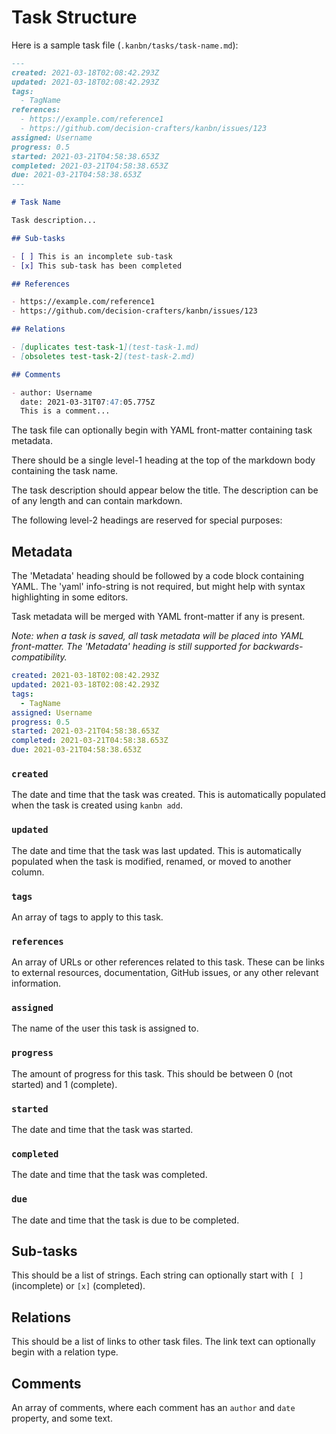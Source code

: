 # Task Structure

Here is a sample task file (`.kanbn/tasks/task-name.md`):

```markdown
---
created: 2021-03-18T02:08:42.293Z
updated: 2021-03-18T02:08:42.293Z
tags:
  - TagName
references:
  - https://example.com/reference1
  - https://github.com/decision-crafters/kanbn/issues/123
assigned: Username
progress: 0.5
started: 2021-03-21T04:58:38.653Z
completed: 2021-03-21T04:58:38.653Z
due: 2021-03-21T04:58:38.653Z
---

# Task Name

Task description...

## Sub-tasks

- [ ] This is an incomplete sub-task
- [x] This sub-task has been completed

## References

- https://example.com/reference1
- https://github.com/decision-crafters/kanbn/issues/123

## Relations

- [duplicates test-task-1](test-task-1.md)
- [obsoletes test-task-2](test-task-2.md)

## Comments

- author: Username
  date: 2021-03-31T07:47:05.775Z
  This is a comment...
```

The task file can optionally begin with YAML front-matter containing task metadata.

There should be a single level-1 heading at the top of the markdown body containing the task name.

The task description should appear below the title. The description can be of any length and can contain markdown.

The following level-2 headings are reserved for special purposes:

## Metadata

The 'Metadata' heading should be followed by a code block containing YAML. The 'yaml' info-string is not required, but might help with syntax highlighting in some editors.

Task metadata will be merged with YAML front-matter if any is present.

*Note: when a task is saved, all task metadata will be placed into YAML front-matter. The 'Metadata' heading is still supported for backwards-compatibility.*

```yaml
created: 2021-03-18T02:08:42.293Z
updated: 2021-03-18T02:08:42.293Z
tags:
  - TagName
assigned: Username
progress: 0.5
started: 2021-03-21T04:58:38.653Z
completed: 2021-03-21T04:58:38.653Z
due: 2021-03-21T04:58:38.653Z
```

### `created`

The date and time that the task was created. This is automatically populated when the task is created using `kanbn add`.

### `updated`

The date and time that the task was last updated. This is automatically populated when the task is modified, renamed, or moved to another column.

### `tags`

An array of tags to apply to this task.

### `references`

An array of URLs or other references related to this task. These can be links to external resources, documentation, GitHub issues, or any other relevant information.

### `assigned`

The name of the user this task is assigned to.

### `progress`

The amount of progress for this task. This should be between 0 (not started) and 1 (complete).

### `started`

The date and time that the task was started.

### `completed`

The date and time that the task was completed.

### `due`

The date and time that the task is due to be completed.

## Sub-tasks

This should be a list of strings. Each string can optionally start with `[ ]` (incomplete) or `[x]` (completed).

## Relations

This should be a list of links to other task files. The link text can optionally begin with a relation type.

## Comments

An array of comments, where each comment has an `author` and `date` property, and some text.
